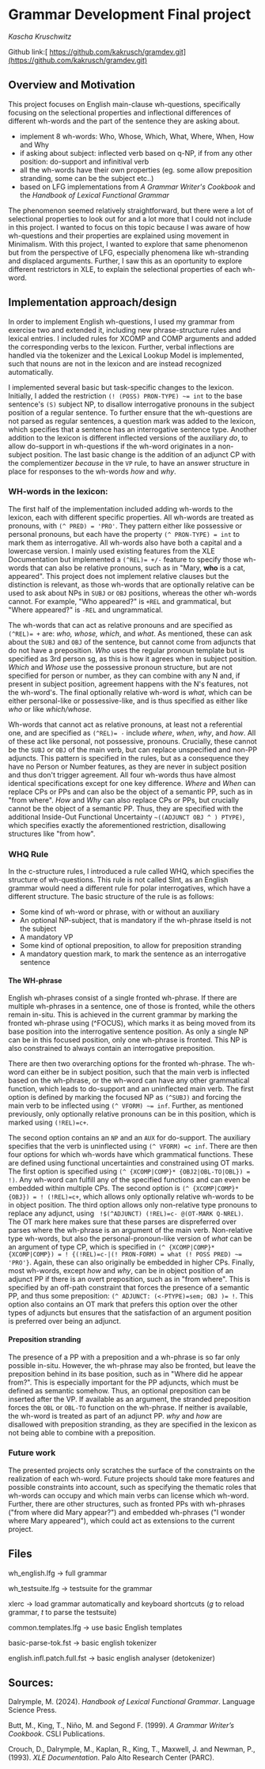 # Grammar Development Final project
*_Kascha Kruschwitz_* 

Github link:[ https://github.com/kakrusch/gramdev.git](https://github.com/kakrusch/gramdev.git)

## Overview and Motivation

This project focuses on English main-clause wh-questions, specifically focusing on the selectional properties and inflectional differences of different wh-words and the part of the sentence they are asking about.


- implement 8 wh-words: Who, Whose, Which, What, Where, When, How and Why
- if asking about subject: inflected verb based on q-NP, if from any other position: do-support and infinitival verb
- all the wh-words have their own properties (eg. some allow preposition stranding, some can be the subject etc..)
- based on LFG implementations from *A Grammar Writer's Cookbook* and the *Handbook of Lexical Functional Grammar*


The phenomenon seemed relatively straightforward, but there were a lot of selectional properties to look out for and a lot more that I could not include in this project. I wanted to focus on this topic because I was aware of how wh-questions and their properties are explained using movement in Minimalism. With this project, I wanted to explore that same phenomenon but from the perspective of LFG, especially phenomena like wh-stranding and displaced arguments. Further, I saw this as an oportunity to explore different restrictors in XLE, to explain the selectional properties of each wh-word.


## Implementation approach/design

In order to implement English wh-questions, I used my grammar from exercise two and extended it, including new phrase-structure rules and lexical entries. I included rules for XCOMP and COMP arguments and added the corresponding verbs to the lexicon. Further, verbal inflections are handled via the tokenizer and the Lexical Lookup Model is implemented, such that nouns are not in the lexicon and are instead recognized automatically. 

I implemented several basic but task-specific changes to the lexicon. Initially, I added the restriction `(! (POSS) PRON-TYPE) ~= int` to the base sentence's `(S)` subject NP, to disallow interrogative pronouns in the subject position of a regular sentence. To further ensure that the wh-questions are not parsed as regular sentences, a question mark was added to the lexicon, which specifies that a sentence has an interrogative sentence type. Another addition to the lexicon is different inflected versions of the auxiliary *do*, to allow do-support in wh-questions if the wh-word originates in a non-subject position. The last basic change is the addition of an adjunct CP with the complementizer *because* in the `VP` rule, to have an answer structure in place for responses to the wh-words *how* and *why*. 


### WH-words in the lexicon:
The first half of the implementation included adding wh-words to the lexicon, each with different specific properties. All wh-words are treated as pronouns, with `(^ PRED) = 'PRO'`. They pattern either like possessive or personal pronouns, but each have the property `(^ PRON-TYPE) = int` to mark them as interrogative. All wh-words also have both a capital and a lowercase version. I mainly used existing features from the XLE Documentation but implemented a `(^REL)= +/-` feature to specify those wh-words that can also be relative pronouns, such as in "Mary, **who** is a cat, appeared". This project does not implement relative clauses but the distinction is relevant, as those wh-words that are optionally relative can be used to ask about NPs in `SUBJ` or `OBJ` positions, whereas the other wh-words cannot. For example, "Who appeared?" is `+REL` and grammatical, but "Where appeared?" is `-REL` and ungrammatical.

The wh-words that can act as relative pronouns and are specified as `(^REL)= +` are: *who, whose, which*, and *what*. As mentioned, these can ask about the `SUBJ` and `OBJ` of the sentence, but cannot come from adjuncts that do not have a preposition. *Who* uses the regular pronoun template but is specified as 3rd person sg, as this is how it agrees when in subject position. *Which* and *Whose* use the possessive pronoun structure, but are not specified for person or number, as they can combine with any N and, if present in subject position, agreement happens with the N's features, not the wh-word's. The final optionally relative wh-word is *what*, which can be either personal-like or possessive-like, and is thus specified as either like *who* or like *which/whose*.


Wh-words that cannot act as relative pronouns, at least not a referential one, and are specified as `(^REL)= -` include *where*, *when*, *why*, and *how*. All of these act like personal, not possessive, pronouns. Crucially, these cannot be the `SUBJ` or `OBJ` of the main verb, but can replace unspecified and non-PP adjuncts. This pattern is specified in the rules, but as a consequence they have no Person or Number features, as they are never in subject position and thus don't trigger agreement. All four wh-words thus have almost identical specifications except for one key difference. *Where* and *When* can replace CPs or PPs and can also be the object of a semantic PP, such as in "from where". *How* and *Why* can also replace CPs or PPs, but crucially cannot be the object of a semantic PP. Thus, they are specified with the additional Inside-Out Functional Uncertainty `~((ADJUNCT OBJ ^ ) PTYPE)`, which specifies exactly the aforementioned restriction, disallowing structures like "from how".


### WHQ Rule 

In the c-structure rules, I introduced a rule called WHQ, which specifies the structure of wh-questions. This rule is not called  SInt, as an English grammar would need a different rule for polar interrogatives, which have a different structure. The basic structure of the rule is as follows:

- Some kind of wh-word or phrase, with or without an auxiliary
- An optional NP-subject, that is mandatory if the wh-phrase itseld is not the subject
- A mandatory VP
- Some kind of optional preposition, to allow for preposition stranding 
- A mandatory question mark, to mark the sentence as an interrogative sentence


#### The WH-phrase 

English wh-phrases consist of a single fronted wh-phrase. If there are multiple wh-phrases in a sentence, one of those is fronted, while the others remain in-situ. This is achieved in the current grammar by marking the fronted wh-phrase using (^FOCUS), which marks it as being moved from its base position into the interrogative sentence position. As only a single NP can be in this focused position, only one wh-phrase is fronted. This NP is also constrained to always contain an interrogative preposition. 

There are then two overarching options for the fronted wh-phrase. The wh-word can either be in subject position, such that the main verb is inflected based on the wh-phrase, or the wh-word can have any other grammatical function, which leads to do-support and an uninflected main verb. The first option is defined by marking the focused NP as `(^SUBJ)` and forcing the main verb to be inflected using `(^ VFORM) ~= inf`. Further, as mentioned previously, only optionally relative pronouns can be in this position, which is marked using `(!REL)=c+`. 

The second option contains an `NP` and an `AUX` for do-support. The auxiliary specifies that the verb is uninflected using `(^ VFORM) =c inf`. There are then four options for which wh-words have which grammatical functions. These are defined using functional uncertainties and constrained using OT marks. The first option is specified using `(^ {XCOMP|COMP}* {OBJ2|OBL-TO|OBL}) = !)`. Any wh-word can fulfill any of the specified functions and can even be embedded within multiple CPs. The second option is `(^ {XCOMP|COMP}* {OBJ}) = ! (!REL)=c+`, which allows only optionally relative wh-words to be in object position. The third option allows only non-relative type pronouns to replace any adjunct, using ` !$(^ADJUNCT) (!REL)=c- @(OT-MARK Q-NREL)`. The OT mark here makes sure that these parses are dispreferred over parses where the wh-phrase is an argument of the main verb. Non-relative type wh-words, but also the personal-pronoun-like version of *what* can be an argument of type CP, which is specified in `(^ {XCOMP|COMP}* {XCOMP|COMP}) = ! {(!REL)=c-|(! PRON-FORM) = what (! POSS PRED) ~= 'PRO'}`. Again, these can also originally be embedded in higher CPs. Finally, most wh-words, except *how* and *why*, can be in object position of an adjunct PP if there is an overt preposition, such as in "from where". This is specified by an off-path constraint that forces the presence of a semantic PP, and thus some preposition: `(^ ADJUNCT: (<-PTYPE)=sem; OBJ )= !`. This option also contains an OT mark that prefers this option over the other types of adjuncts but ensures that the satisfaction of an argument position is preferred over being an adjunct.


#### Preposition stranding
The presence of a PP with a preposition and a wh-phrase is so far only possible in-situ. However, the wh-phrase may also be fronted, but leave the preposition behind in its base position, such as in "Where did he appear from?". This is especially important for the PP adjuncts, which must be defined as semantic somehow. Thus, an optional preposition can be inserted after the VP. If available as an argument, the stranded preposition forces the `OBL` or `OBL-TO` function on the wh-phrase. If neither is available, the wh-word is treated as part of an adjunct PP. *why* and *how* are disallowed with preposition stranding, as they are specified in the lexicon as not being able to combine with a preposition.

  
### Future work

The presented projects only scratches the surface of the constraints on the realization of each wh-word. Future projects should take more features and possible constraints into account, such as specifying the thematic roles that wh-words can occupy and which main verbs can license which wh-word. Further, there are other structures, such as fronted PPs with wh-phrases ("from where did Mary appear?") and embedded wh-phrases ("I wonder where Mary appeared"), which could act as extensions to the current project.




## Files

wh_english.lfg  -> full grammar

wh_testsuite.lfg  -> testsuite for the grammar

xlerc         -> load grammar automatically and keyboard shortcuts (*g* to reload grammar, *t* to parse the testsuite)

common.templates.lfg  -> use basic English templates

basic-parse-tok.fst  -> basic english tokenizer

english.infl.patch.full.fst -> basic english analyser (detokenizer)



## Sources:
Dalrymple, M. (2024). *Handbook of Lexical Functional Grammar*. Language Science Press.

Butt, M., King, T., Niño, M. and Segond F. (1999). *A Grammar Writer’s Cookbook*. CSLI Publications.

Crouch, D., Dalrymple, M., Kaplan, R., King, T., Maxwell, J. and Newman, P., (1993). *XLE Documentation*. Palo Alto Research Center (PARC).
